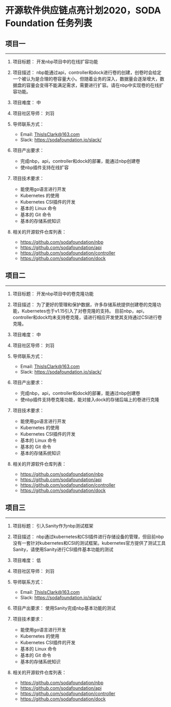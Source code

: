 
# 开源软件供应链点亮计划2020，SODA Foundation 任务列表

## 项目一
---
1. 项目标题：
开发nbp项目中的在线扩容功能
2. 项目描述：
nbp能通过api，controller和dock进行卷的创建，创卷时会给定一个被认为是合理的卷容量大小。但随着业务的深入，数据量会逐渐增大，数据盘的容量会变得不能满足需求，需要进行扩容。请在nbp中实现卷的在线扩容功能。
3. 项目难度：
中
4. 项目社区导师：
刘羽
5. 导师联系方式：
   - Email: ThisIsClark@163.com
   - Slack: https://sodafoundation.io/slack/
6. 项目产出要求：
   - 完成nbp，api，controller和dock的部署，能通过nbp创建卷
   - 使nbp插件支持在线扩容
7. 项目技术要求：
   - 能使用go语言进行开发
   - Kubernetes 的使用
   - Kubernetes CSI插件的开发
   - 基本的 Linux 命令
   - 基本的 Git 命令
   - 基本的存储系统知识

8. 相关的开源软件仓库列表：
   - https://github.com/sodafoundation/nbp
   - https://github.com/sodafoundation/api
   - https://github.com/sodafoundation/controller
   - https://github.com/sodafoundation/dock

## 项目二
---
1. 项目标题：
开发nbp项目中的卷克隆功能
2. 项目描述：
为了更好的管理和保护数据，许多存储系统提供创建卷的克隆功能，Kubernetes也于v1.15引入了对卷克隆的支持。
目前nbp，api，controller和dock均未支持卷克隆，请进行相应开发使其支持通过CSI进行卷克隆。
3. 项目难度：
中
4. 项目社区导师：
刘羽
5. 导师联系方式：
   - Email: ThisIsClark@163.com
   - Slack: https://sodafoundation.io/slack/
6. 项目产出要求：
   - 完成nbp，api，controller和dock的部署，能通过nbp创建卷
   - 使nbp插件支持卷克隆功能，能对接入dock的存储后端上的卷进行克隆
7. 项目技术要求：
   - 能使用go语言进行开发
   - Kubernetes 的使用
   - Kubernetes CSI插件的开发
   - 基本的 Linux 命令
   - 基本的 Git 命令
   - 基本的存储系统知识

8. 相关的开源软件仓库列表：
   - https://github.com/sodafoundation/nbp
   - https://github.com/sodafoundation/api
   - https://github.com/sodafoundation/controller
   - https://github.com/sodafoundation/dock

## 项目三
---
1. 项目标题：
引入Sanity作为nbp测试框架
2. 项目描述：
nbp通过kubernetes和CSI插件进行存储设备的管理，但目前nbp没有一套针对kubernetes和CSI的测试框架。kubernetes官方提供了测试工具Sanity，请使用Sanity进行CSI插件基本功能的测试
3. 项目难度：
低
4. 项目社区导师：
刘羽
5. 导师联系方式：
   - Email: ThisIsClark@163.com
   - Slack: https://sodafoundation.io/slack/
6. 项目产出要求：
使用Sanity完成nbp基本功能的测试
7. 项目技术要求：
   - 能使用go语言进行开发
   - Kubernetes 的使用
   - Kubernetes CSI插件的开发
   - 基本的 Linux 命令
   - 基本的 Git 命令
   - 基本的存储系统知识

8. 相关的开源软件仓库列表：
   - https://github.com/sodafoundation/nbp
   - https://github.com/sodafoundation/api
   - https://github.com/sodafoundation/controller
   - https://github.com/sodafoundation/dock
